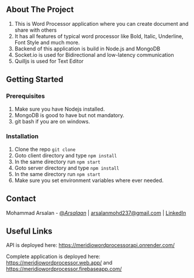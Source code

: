 <!-- ABOUT THE PROJECT -->
## About The Project
1. This is Word Processor application where you can create document and share with others
2. It has all features of typical word processor like Bold, Italic, Underline, Font Style and much more.
3. Backend of this application is build in Node.js and MongoDB
4. Socket.io is used for Bidirectional and low-latency communication
5. Quilljs is used for Text Editor

<!-- GETTING STARTED -->
## Getting Started

### Prerequisites
1. Make sure you have Nodejs installed.
2. MongoDB is good to have but not mandatory.
3. git bash if you are on windows.

### Installation
1. Clone the repo `git clone`
2. Goto client directory and type `npm install`
3. In the same directory run `npm start`
4. Goto server directory and type `npm install`
5. In the same directory run `npm start`
6. Make sure you set environment variables where ever needed.

<!-- CONTACT -->
## Contact

Mohammad Arsalan - [@_Arsalaan_](https://mobile.twitter.com/_arsalaan_) | arsalanmohd237@gmail.com | [LinkedIn](https://www.linkedin.com/in/mohammadarsalan/)

<!-- Useful Links -->
## Useful Links

API is deployed here: https://meridiowordprocessorapi.onrender.com/

Complete application is deployed here: https://meridiowordprocessor.web.app/ and https://meridiowordprocessor.firebaseapp.com/